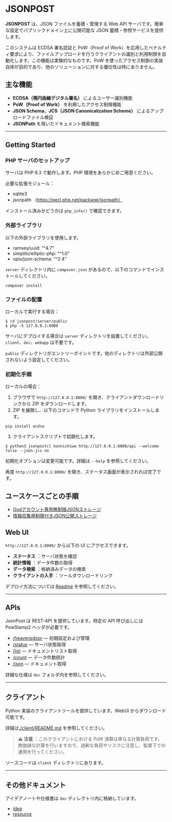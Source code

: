# JSONPOST

**JSONPOST** は、JSON ファイルを蓄積・管理する Web API サーバです。簡単な設定でパブリックドメイン上に公開可能な JSON 蓄積・参照サービスを提供します。

このシステムは ECDSA 署名認証と PoW（Proof of Work）を応用したペナルティ要求により、ファイルアップロードを行うクライアントの識別と利用制限を自動化します。この機能は実験的なものです。PoW を使ったアクセス制御の実装自体が目的であり、他のソリューションに対する優位性は特にありません。

## 主な機能

- **ECDSA（楕円曲線デジタル署名）** によるユーザー識別機能
- **PoW（Proof of Work）** を利用したアクセス制限機能
- **JSON Schema、JCS（JSON Canonicalization Scheme）** によるアップロードファイル検証
- **JSONPath** を用いたドキュメント検索機能

---

## Getting Started

### PHP サーバのセットアップ

サーバは PHP 8.3 で動作します。PHP 環境をあらかじめご用意ください。

必要な拡張モジュール：

- sqlite3
- jsonpath （https://pecl.php.net/package/jsonpath）

インストール済みかどうかは `php_info()` で確認できます。

### 外部ライブラリ

以下の外部ライブラリを使用します。

- ramsey/uuid: "^4.7"
- simplito/elliptic-php: "^1.0"
- opis/json-schema: "^2.4"

`server` ディレクトリ内に `composer.json` があるので、以下のコマンドでインストールしてください。

```
composer install
```

### ファイルの配置

ローカルで実行する場合：

```
$ cd jsonpost/server/public
$ php -S 127.0.0.1:8000
```

サーバにデプロイする場合は `server` ディレクトリを設置してください。`client`、`doc`、`webapp` は不要です。

`public` ディレクトリがエントリーポイントです。他のディレクトリは外部公開されないよう設定してください。

### 初期化手順

ローカルの場合：

1. ブラウザで `http://127.0.0.1:8000/` を開き、クライアントダウンロードリンクから ZIP をダウンロードします。
2. ZIP を展開し、以下のコマンドで Python ライブラリをインストールします。

```
pip install ecdsa
```

3. クライアントスクリプトで初期化します。

```
$ python3 jsonpostcl konnichiwa http://127.0.0.1:8000/api --welcome false --json-jcs no
```

初期化オプションは変更可能です。詳細は `--help` を参照してください。

再度 `http://127.0.0.1:8000/` を開き、ステータス画面が表示されれば完了です。

## ユースケースごとの手順

- [Godアカウント専用無制限JSONストレージ](./doc/usecase/Godアカウント専用無制限JSONストレージ.md)
- [情報収集用制限付きJSON公開ストレージ](./doc/usecase/情報収集用制限付きJSON公開ストレージ.md)

## Web UI

`http://127.0.0.1:8000/` から以下の UI にアクセスできます。

- **ステータス** ：サーバ状態を確認
- **統計情報** ：データ件数の取得
- **データ検索** ：格納済みデータの検索
- **クライアントの入手** ：ツールダウンロードリンク

デプロイ方法については [Readme](./webapp/jsonpost-dashboard/README.md) を参照してください。

---

## APIs

JsonPost は REST-API を提供しています。特定の API 呼び出しには PowStamp2 ヘッダが必要です。

- [/heavensdoor](./doc/apis/heavensdoor.md) — 初期設定および管理
- [/status](./doc/apis/status.md) — サーバ状態取得
- [/list](./doc/apis/list.md) — ドキュメントリスト取得
- [/count](./doc/apis/count.md) — データ件数統計
- [/json](./doc/apis/json.md) — ドキュメント取得

詳細な仕様は `doc` フォルダ内を参照してください。

---

## クライアント

Python 実装のクライアントツールを提供しています。WebUI からダウンロード可能です。

詳細は[./client/README.md](./client/README.md) を参照してください。


> ⚠ **注意** ：このクライアントにおける PoW 演算は単なる計算負荷です。無価値な計算を行いますので、過剰な負荷やリスクに注意し、監督下での運用を行ってください。

ソースコードは `client` ディレクトリにあります。

---

## その他ドキュメント

アイデアノートや仕様書は `doc` ディレクトリ内に格納しています。

- [idea](./doc/idea/)
- [resource](./doc/resource/)

